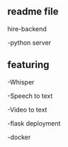 ## readme file

  hire-backend 
  
  -python server

##  featuring

  -Whisper
  
  -Speech to text

  -Video to text

  -flask deployment

  -docker
  
  

